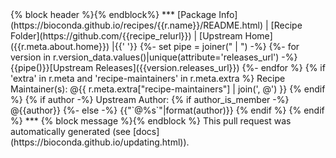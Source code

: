 <!--
creator: autobump {{version}}
type: {% block type %}
{% endblock %}
recipe: {{r.name}}
orig_version: {{r.orig.version}}
orig_build_number: {{r.orig.build_number}}
new_version: {{r.version}}
new_build_bumber: {{r.build_number}}
--!>

{% block header %}{% endblock%}

***

[Package Info](https://bioconda.github.io/recipes/{{r.name}}/README.html) | [Recipe Folder](https://github.com/{{recipe_relurl}}) | [Upstream Home]({{r.meta.about.home}}) |{{' '}}
{%- set pipe = joiner(" | ") -%}
{%- for version in r.version_data.values()|unique(attribute='releases_url') -%}
{{pipe()}}[Upstream Releases]({{version.releases_url}})
{%- endfor %}


{% if 'extra' in r.meta and 'recipe-maintainers' in r.meta.extra %}
Recipe Maintainer(s): @{{ r.meta.extra["recipe-maintainers"] | join(', @') }}
{% endif %}

{% if author -%}
Upstream Author: {% if author_is_member -%}
@{{author}}
{%- else -%}
{{"`@%s`"|format(author)}}
{% endif %}
{% endif %}

***

{% block message %}{% endblock %}

This pull request was automatically generated (see [docs](https://bioconda.github.io/updating.html)).
